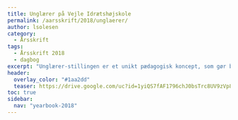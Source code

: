 ```yaml
---
title: Unglærer på Vejle Idrætshøjskole
permalink: /aarsskrift/2018/unglaerer/
author: lsolesen
category:
  - Årsskrift
tags:
  - Årsskrift 2018
  - dagbog
excerpt: "Unglærer-stillingen er et unikt pædagogisk koncept, som gør både lærere og elever bedre. Og unglærerne elsker det!"
header:
  overlay_color: "#1aa2dd"
  teaser: https://drive.google.com/uc?id=1yiQS7fAF1796chJ0bsTrc8UV9zVp8yl8
toc: true
sidebar:
  nav: "yearbook-2018"
---
```

